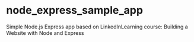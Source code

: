 # node_express_sample_app
Simple Node.js Express app based on LinkedInLearning course: Building a Website with Node and Express
